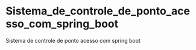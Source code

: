 # Sistema_de_controle_de_ponto_acesso_com_spring_boot
Sistema de controle de ponto acesso com spring boot
